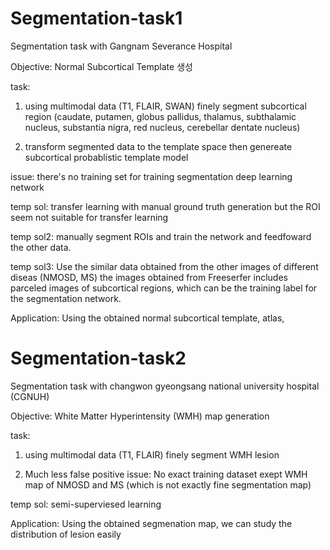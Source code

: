 # Segmentation-task1
Segmentation task with Gangnam Severance Hospital

Objective: Normal Subcortical Template 생성

task: 
1. using multimodal data (T1, FLAIR, SWAN) finely segment subcortical region (caudate, putamen, globus pallidus, thalamus, subthalamic nucleus, substantia nigra, red nucleus, cerebellar dentate nucleus)

2. transform segmented data to the template space then genereate subcortical probablistic template model

issue: there's no training set for training segmentation deep learning network

temp sol: transfer learning with manual ground truth generation but the ROI seem not suitable for transfer learning

temp sol2: manually segment ROIs and train the network and feedfoward the other data.

temp sol3: Use the similar data obtained from the other images of different diseas (NMOSD, MS)
the images obtained from Freeserfer includes parceled images of subcortical regions, which can be the training label for the segmentation network.

Application: Using the obtained normal subcortical template, atlas, 


# Segmentation-task2
Segmentation task with changwon gyeongsang national university hospital (CGNUH)

Objective: White Matter Hyperintensity (WMH) map generation

task: 
1. using multimodal data (T1, FLAIR) finely segment WMH lesion

2. Much less false positive
issue: No exact training dataset exept WMH map of NMOSD and MS (which is not exactly fine segmentation map)

temp sol: semi-superviesed learning

Application: Using the obtained segmenation map, we can study the distribution of lesion easily
